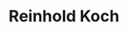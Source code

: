 ---
# Display name
title: Reinhold Koch

# Is this the primary user of the site?
superuser: FALSE # true or false

# Role/position
role: Roche / Genentech

social:
- icon: linkedin
  icon_pack: fab
  link: https://www.linkedin.com/in/reinhold-koch-b8970883
- icon: github
  icon_pack: fab
  link: https://github.com/reikoch



# Enter email to display Gravatar (if Gravatar enabled in Config)
email: 'reinhold.koch@roche.com'

# Highlight the author in author lists? (true/false)
highlight_name: false

# Organizational groups that you belong to (for People widget)
#   Set this to `[]` or comment out if you are not using People widget.
user_groups:
- Organising Committee
---